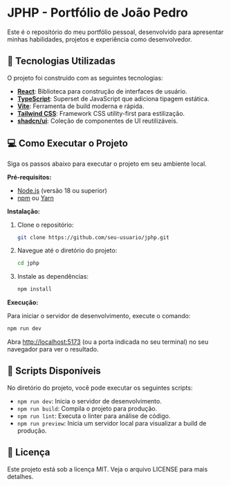 # JPHP - Portfólio de João Pedro

Este é o repositório do meu portfólio pessoal, desenvolvido para apresentar minhas habilidades, projetos e experiência como desenvolvedor.

## 🚀 Tecnologias Utilizadas

O projeto foi construído com as seguintes tecnologias:

-   **[React](https://react.dev/)**: Biblioteca para construção de interfaces de usuário.
-   **[TypeScript](https://www.typescriptlang.org/)**: Superset de JavaScript que adiciona tipagem estática.
-   **[Vite](https://vitejs.dev/)**: Ferramenta de build moderna e rápida.
-   **[Tailwind CSS](https://tailwindcss.com/)**: Framework CSS utility-first para estilização.
-   **[shadcn/ui](https://ui.shadcn.com/)**: Coleção de componentes de UI reutilizáveis.

## 💻 Como Executar o Projeto

Siga os passos abaixo para executar o projeto em seu ambiente local.

**Pré-requisitos:**

-   [Node.js](https://nodejs.org/en/) (versão 18 ou superior)
-   [npm](https://www.npmjs.com/) ou [Yarn](https://yarnpkg.com/)

**Instalação:**

1.  Clone o repositório:
    ```bash
    git clone https://github.com/seu-usuario/jphp.git
    ```
2.  Navegue até o diretório do projeto:
    ```bash
    cd jphp
    ```
3.  Instale as dependências:
    ```bash
    npm install
    ```

**Execução:**

Para iniciar o servidor de desenvolvimento, execute o comando:

```bash
npm run dev
```

Abra [http://localhost:5173](http://localhost:5173) (ou a porta indicada no seu terminal) no seu navegador para ver o resultado.

## 📜 Scripts Disponíveis

No diretório do projeto, você pode executar os seguintes scripts:

-   `npm run dev`: Inicia o servidor de desenvolvimento.
-   `npm run build`: Compila o projeto para produção.
-   `npm run lint`: Executa o linter para análise de código.
-   `npm run preview`: Inicia um servidor local para visualizar a build de produção.

## 📄 Licença

Este projeto está sob a licença MIT. Veja o arquivo LICENSE para mais detalhes.
